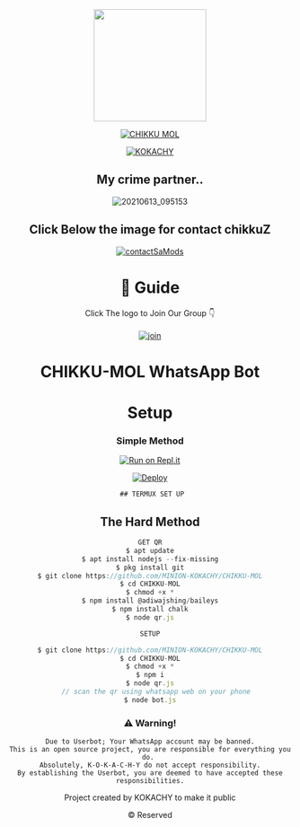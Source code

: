 <div align="center">
  <img border-radius: 15px src="https://telegra.ph/file/cf1fb60a282d52604fa3f.jpg" width="200" height="200"/>
  
  <p align="center">
    
<a href="#"><img title="CHIKKU MOL"
 src="https://img.shields.io/badge/-CHIKKU%20MOL-blue?&style=for-the-badge"></a>
 </p>
  <p align="center">
<a href="https://wa.me/+35796962296"><img title="KOKACHY" src="https://img.shields.io/badge/Kokachy-MINION-KOKACHY/CHIKKU%20MOL?color=Blue&style=for-the-badge&logo=whatsapp"></a>
 </p>
 
## My crime partner..
 
![20210613_095153](https://telegra.ph/file/a29e9d0174562db93d241.jpg) 

## Click Below the image for contact chikkuZ

  [![contactSaMods](https://telegra.ph/file/8f091b49715d3228239de.jpg)](http://api.whatsapp.com/send?phone=972522910056&text=Hi-CHIKKUZz)
  <div align="center">
 
# 📢 Guide
Click The logo to Join Our Group 👇
    <br>
<br>
  [![join](https://telegra.ph/file/13ff6d16c3ac3063c3db3.jpg)](https://chat.whatsapp.com/DV20uJPlQOT4SJd8HWUz6o)
  <div align="center">
 


# CHIKKU-MOL WhatsApp Bot 

# Setup
<div align="center">

  ### Simple Method
  
[![Run on Repl.it](https://repl.it/badge/github/quiec/whatsAlfa)](https://replit.com/@Nightbot2O/baileys-qr)

[![Deploy](https://www.herokucdn.com/deploy/button.svg)](https://heroku.com/deploy?template=https://github.com/MINION-KOKACHY/CHIKKU-MOL)
     </div>
     
     ## TERMUX SET UP
  
## The Hard Method

```js
GET QR
$ apt update
$ apt install nodejs --fix-missing
$ pkg install git
$ git clone https://github.com/MINION-KOKACHY/CHIKKU-MOL
$ cd CHIKKU-MOL
$ chmod +x *
$ npm install @adiwajshing/baileys
$ npm install chalk
$ node qr.js
```
      
```js
SETUP

$ git clone https://github.com/MINION-KOKACHY/CHIKKU-MOL
$ cd CHIKKU-MOL
$ chmod +x *
$ npm i
$ node qr.js
   // scan the qr using whatsapp web on your phone
$ node bot.js
```


### ⚠️ Warning! 
```
Due to Userbot; Your WhatsApp account may be banned.
This is an open source project, you are responsible for everything you do. 
Absolutely, K-O-K-A-C-H-Y do not accept responsibility.
By establishing the Userbot, you are deemed to have accepted these responsibilities.
```



Project created by KOKACHY to make it public

© Reserved
